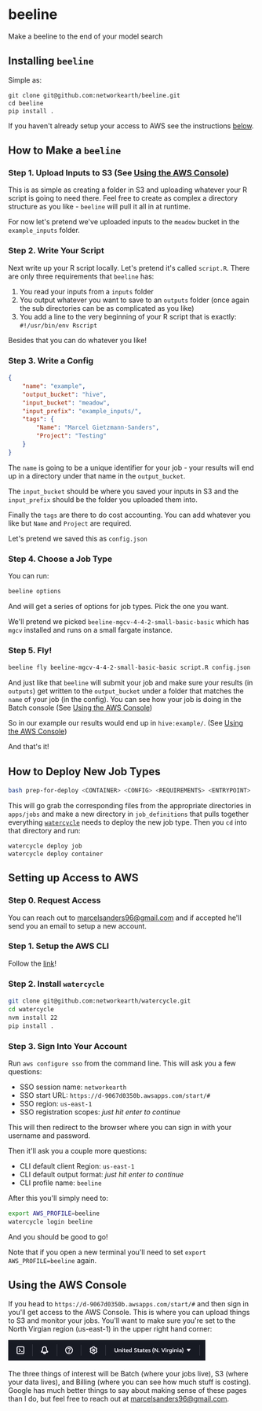 # beeline
Make a beeline to the end of your model search

## Installing `beeline`

Simple as:

```
git clone git@github.com:networkearth/beeline.git
cd beeline
pip install .
```

If you haven't already setup your access to AWS see the instructions [below](#setting-up-access-to-aws).

## How to Make a `beeline`

### Step 1. Upload Inputs to S3 (See [Using the AWS Console](#using-the-aws-console)) 

This is as simple as creating a folder in S3 and uploading whatever your R script is going to need there. Feel free to create as complex a directory structure as you like - `beeline` will pull it all in at runtime. 

For now let's pretend we've uploaded inputs to the `meadow` bucket in the `example_inputs` folder. 

### Step 2. Write Your Script

Next write up your R script locally. Let's pretend it's called `script.R`. There are only three requirements that `beeline` has:

1. You read your inputs from a `inputs` folder
2. You output whatever you want to save to an `outputs` folder (once again the sub directories can be as complicated as you like)
3. You add a line to the very beginning of your R script that is exactly: `#!/usr/bin/env Rscript`

Besides that you can do whatever you like!

### Step 3. Write a Config

```json
{
    "name": "example",
    "output_bucket": "hive",
    "input_bucket": "meadow",
    "input_prefix": "example_inputs/",
    "tags": {
        "Name": "Marcel Gietzmann-Sanders",
        "Project": "Testing"
    }
}
```

The `name` is going to be a unique identifier for your job - your results will end up in a directory under that name in the `output_bucket`. 

The `input_bucket` should be where you saved your inputs in S3 and the `input_prefix` should be the folder you uploaded them into. 

Finally the `tags` are there to do cost accounting. You can add whatever you like but `Name` and `Project` are required. 

Let's pretend we saved this as `config.json`

### Step 4. Choose a Job Type

You can run:

```bash
beeline options
```

And will get a series of options for job types. Pick the one you want. 

We'll pretend we picked `beeline-mgcv-4-4-2-small-basic-basic` which has `mgcv` installed and runs on a small fargate instance. 

### Step 5. Fly!

```bash
beeline fly beeline-mgcv-4-4-2-small-basic-basic script.R config.json
```

And just like that `beeline` will submit your job and make sure your results (in `outputs`) get written to the `output_bucket` under a folder that matches the `name` of your job (in the config). You can see how your job is doing in the Batch console (See [Using the AWS Console](#using-the-aws-console)) 

So in our example our results would end up in `hive:example/`. (See [Using the AWS Console](#using-the-aws-console)) 

And that's it!

## How to Deploy New Job Types

```bash
bash prep-for-deploy <CONTAINER> <CONFIG> <REQUIREMENTS> <ENTRYPOINT>
```

This will go grab the corresponding files from the appropriate directories in `apps/jobs` and make a new directory in `job_definitions` that pulls together everything [`watercycle`](https://github.com/networkearth/watercycle) needs to deploy the new job type. Then you `cd` into that directory and run:

```
watercycle deploy job
watercycle deploy container
```

## Setting up Access to AWS

### Step 0. Request Access

You can reach out to marcelsanders96@gmail.com and if accepted he'll send you an email to setup a new account.

### Step 1. Setup the AWS CLI

Follow the [link](https://docs.aws.amazon.com/cli/latest/userguide/getting-started-install.html)!

### Step 2. Install `watercycle`

```bash
git clone git@github.com:networkearth/watercycle.git
cd watercycle
nvm install 22
pip install .
```

### Step 3. Sign Into Your Account

Run `aws configure sso` from the command line. This will ask you a few questions:

- SSO session name: `networkearth`
- SSO start URL: `https://d-9067d0350b.awsapps.com/start/#`
- SSO region: `us-east-1`
- SSO registration scopes: _just hit enter to continue_

This will then redirect to the browser where you can sign in with your username and password. 

Then it'll ask you a couple more questions:

- CLI default client Region: `us-east-1`
- CLI default output format: _just hit enter to continue_
- CLI profile name: `beeline`

After this you'll simply need to:

```bash
export AWS_PROFILE=beeline
watercycle login beeline
```

And you should be good to go! 

Note that if you open a new terminal you'll need to set `export AWS_PROFILE=beeline` again. 

## Using the AWS Console

If you head to `https://d-9067d0350b.awsapps.com/start/#` and then sign in you'll get access to the AWS Console. This is where you can upload things to S3 and monitor your jobs. You'll want to make sure you're set to the North Virgian region (us-east-1) in the upper right hand corner:

![region](images/region.png)

The three things of interest will be Batch (where your jobs live), S3 (where your data lives), and Billing (where you can see how much stuff is costing). Google has much better things to say about making sense of these pages than I do, but feel free to reach out at marcelsanders96@gmail.com. 

